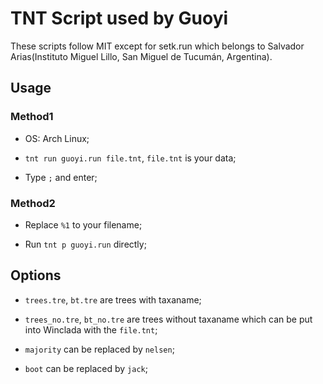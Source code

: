 # TNT Script used by Guoyi

These scripts follow MIT except for setk.run which belongs to Salvador Arias(Instituto Miguel Lillo, San Miguel de Tucumán, Argentina).

## Usage

### Method1

- OS: Arch Linux;

- `tnt run guoyi.run file.tnt`, `file.tnt` is your data;

- Type `;` and enter;

### Method2

- Replace `%1` to your filename;

- Run `tnt p guoyi.run` directly;

## Options

- `trees.tre`, `bt.tre` are trees with taxaname;

- `trees_no.tre`, `bt_no.tre` are trees without taxaname which can be put into Winclada with the `file.tnt`;

- `majority` can be replaced by `nelsen`;

- `boot` can be replaced by `jack`;

